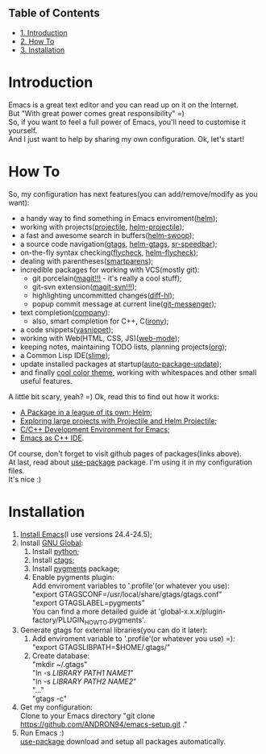 <div id="table-of-contents">
<h2>Table of Contents</h2>
<div id="text-table-of-contents">
<ul>
<li><a href="#sec-1">1. Introduction</a></li>
<li><a href="#sec-2">2. How To</a></li>
<li><a href="#sec-3">3. Installation</a></li>
</ul>
</div>
</div>

# Introduction<a id="sec-1" name="sec-1"></a>

Emacs is a great text editor and you can read up on it on the Internet.  
But "With great power comes great responsibility" =)  
So, if you want to feel a full power of Emacs, you'll need to customise it yourself.  
And I just want to help by sharing my own configuration. Ok, let's start!  

# How To<a id="sec-2" name="sec-2"></a>

So, my configuration has next features(you can add/remove/modify as you want):
-   a handy way to find something in Emacs enviroment([helm](https://github.com/emacs-helm/helm));
-   working with projects([projectile](https://github.com/bbatsov/projectile), [helm-projectile](https://github.com/bbatsov/helm-projectile));
-   a fast and awesome search in buffers([helm-swoop](https://github.com/ShingoFukuyama/helm-swoop));
-   a source code navigation([gtags](https://www.gnu.org/software/global/), [helm-gtags](https://github.com/syohex/emacs-helm-gtags), [sr-speedbar](https://github.com/emacsmirror/sr-speedbar));
-   on-the-fly syntax checking([flycheck](https://github.com/flycheck/flycheck), [helm-flycheck](https://github.com/yasuyk/helm-flycheck));
-   dealing with parentheses([smartparens](https://github.com/Fuco1/smartparens));
-   incredible packages for working with VCS(mostly git):
    -   git porcelain([magit!!!](https://github.com/magit/magit) - it's really a cool stuff);
    -   git-svn extension([magit-svn!!!](https://github.com/magit/magit-svn));
    -   highlighting uncommitted changes([diff-hl](https://github.com/dgutov/diff-hl));
    -   popup commit message at current line([git-messenger](https://github.com/syohex/emacs-git-messenger));
-   text completion([company](https://github.com/company-mode/company-mode)):
    -   also, smart completion for C++, C([irony](https://github.com/Sarcasm/irony-mode));
-   a code snippets([yasnippet](https://github.com/joaotavora/yasnippet));
-   working with Web(HTML, CSS, JS)([web-mode](http://web-mode.org/));
-   keeping notes, maintaining TODO lists, planning projects([org](http://orgmode.org/));
-   a Common Lisp IDE([slime](https://github.com/slime/slime));
-   update installed packages at startup([auto-package-update](https://github.com/rranelli/auto-package-update.el));
-   and finally [cool color theme](https://github.com/cpaulik/emacs-material-theme), working with whitespaces and other
    small useful features.

A little bit scary, yeah? =) Ok, read this to find out how it works:
-   [A Package in a league of its own: Helm](http://tuhdo.github.io/helm-intro.html);
-   [Exploring large projects with Projectile and Helm Projectile](http://tuhdo.github.io/helm-projectile.html);
-   [C/C++ Development Environment for Emacs](http://tuhdo.github.io/c-ide.html);
-   [Emacs as C++ IDE](http://syamajala.github.io/c-ide.html).

Of course, don't forget to visit github pages of packages(links above).  
At last, read about [use-package](https://github.com/jwiegley/use-package) package. I'm using it in my configuration files.  
It's nice :)  

# Installation<a id="sec-3" name="sec-3"></a>

1.  [Install Emacs](https://www.gnu.org/software/emacs/manual/html_node/efaq/Installing-Emacs.html)(I use versions 24.4-24.5);
2.  Install [GNU Global](https://www.gnu.org/software/global/):
    1.  Install [python](https://www.python.org/);
    2.  Install [ctags](http://ctags.sourceforge.net/);
    3.  Install [pygments](http://pygments.org/) package;
    4.  Enable pygments plugin:  
        Add enviroment variables to '.profile'(or whatever you use):  
        "export GTAGSCONF=/usr/local/share/gtags/gtags.conf"  
        "export GTAGSLABEL=pygments"  
        You can find a more detailed guide at 'global-x.x.x/plugin-factory/PLUGIN<sub>HOWTO</sub>.pygments'.
3.  Generate gtags for external libraries(you can do it later):
    1.  Add enviroment variable to '.profile'(or whatever you use) =):  
        "export GTAGSLIBPATH=$HOME/.gtags/"
    2.  Create database:  
        "mkdir ~/.gtags"  
        "ln -s *LIBRARY PATH1* *NAME1*"  
        "ln -s *LIBRARY PATH2* *NAME2*"  
        "&#x2026;"  
        "gtags -c"
4.  Get my configuration:  
    Clone to your Emacs directory "git clone <https://github.com/ANDRON94/emacs-setup.git> ."
5.  Run Emacs :)  
    [use-package](https://github.com/jwiegley/use-package) download and setup all packages automatically.
